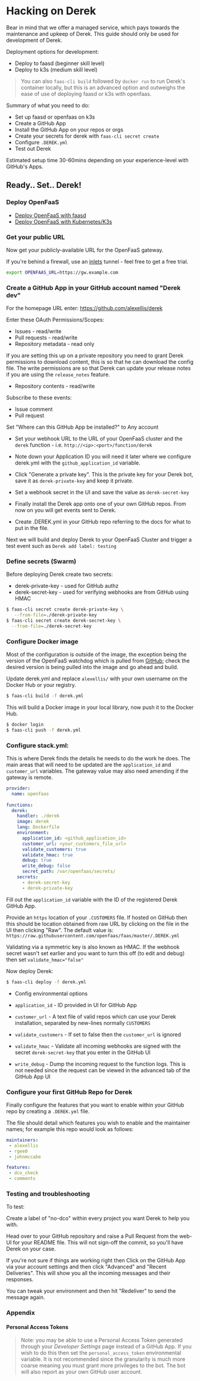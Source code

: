 
# Hacking on Derek

Bear in mind that we offer a managed service, which pays towards the maintenance and upkeep of Derek. This guide should only be used for development of Derek.

Deployment options for development:

* Deploy to faasd (beginner skill level)
* Deploy to k3s (medium skill level)

> You can also `faas-cli build` followed by `docker run` to run Derek's container locally, but this is an advanced option and outweighs the ease of use of deploying faasd or k3s with openfaas.

Summary of what you need to do:

* Set up faasd or openfaas on k3s
* Create a GitHub App
* Install the GitHub App on your repos or orgs
* Create your secrets for derek with `faas-cli secret create`
* Configure `.DEREK.yml`
* Test out Derek

Estimated setup time 30-60mins depending on your experience-level with GitHub's Apps.

## Ready.. Set.. Derek!

### Deploy OpenFaaS

* [Deploy OpenFaaS with faasd](https://github.com/openfaas/faasd)
* [Deploy OpenFaaS with Kubernetes/K3s](https://docs.openfaas.com/deployment/kubernetes/)

### Get your public URL

Now get your publicly-available URL for the OpenFaaS gateway.

If you're behind a firewall, use an [inlets](https://inlets.dev) tunnel - feel free to get a free trial.

```bash
export OPENFAAS_URL=https://gw.example.com
```

### Create a GitHub App in your GitHub account named "Derek dev"

For the homepage URL enter: https://github.com/alexellis/derek

Enter these OAuth Permissions/Scopes:

- Issues - read/write
- Pull requests - read/write
- Repository metadata - read only

If you are setting this up on a private repository you need to grant Derek permissions to download content, this is so that he can download the config file. The write permissions are so that Derek can update your release notes if you are using the `release_notes` feature.

- Repository contents - read/write

Subscribe to these events:

- Issue comment
- Pull request

Set "Where can this GitHub App be installed?" to Any account

* Set your webhook URL to the URL of your OpenFaaS cluster and the `derek` function - i.e. `http://<ip>:<port>/function/derek`

* Note down your Application ID you will need it later where we configure derek.yml with the `github_application_id` variable.

* Click "Generate a private key". This is the private key for your Derek bot, save it as `derek-private-key` and keep it private.

* Set a webhook secret in the UI and save the value as `derek-secret-key`

* Finally install the Derek app onto one of your own GitHub repos. From now on you will get events sent to Derek.

* Create .DEREK.yml in your GitHub repo referring to the docs for what to put in the file.

Next we will build and deploy Derek to your OpenFaaS Cluster and trigger a test event such as `Derek add label: testing`

### Define secrets (Swarm)

Before deploying Derek create two secrets:

* derek-private-key - used for GitHub authz
* derek-secret-key - used for verifying webhooks are from GitHub using HMAC

```bash
$ faas-cli secret create derek-private-key \
   --from-file=./derek-private-key
$ faas-cli secret create derek-secret-key \
  --from-file=./derek-secret-key
```

### Configure Docker image

Most of the configuration is outside of the image, the exception being the version of the OpenFaaS watchdog which is pulled from [GitHub](https://github.com/openfaas/faas/releases); check the desired version is being pulled into the image and go ahead and build.

Update derek.yml and replace `alexellis/` with your own username on the Docker Hub or your registry.

```bash
$ faas-cli build -f derek.yml
```

This will build a Docker image in your local library, now push it to the Docker Hub.

```bash
$ docker login
$ faas-cli push -f derek.yml
```

### Configure stack.yml:

This is where Derek finds the details he needs to do the work he does.  The main areas that will need to be updated are the `application_id` and `customer_url` variables.  The gateway value may also need amending if the gateway is remote.

```yaml
provider:
  name: openfaas
  
functions:
  derek:
    handler: ./derek
    image: derek
    lang: Dockerfile
    environment:
      application_id: <github_application_id>
      customer_url: <your_customers_file_url>
      validate_customers: true
      validate_hmac: true
      debug: true
      write_debug: false
      secret_path: /var/openfaas/secrets/
    secrets:
      - derek-secret-key
      - derek-private-key
```

Fill out the `application_id` variable with the ID of the registered Derek GitHub App.

Provide an `https` location of your `.CUSTOMERS` file.  If hosted on GitHub then this should be location obtained from raw URL by clicking on the file in the UI then clicking "Raw". The default value is: `https://raw.githubusercontent.com/openfaas/faas/master/.DEREK.yml`

Validating via a symmetric key is also known as HMAC. If the webhook secret wasn't set earlier and you want to turn this off (to edit and debug) then set `validate_hmac="false"`

Now deploy Derek:

```bash
$ faas-cli deploy -f derek.yml
```

* Config environmental options

* `application_id` - ID provided in UI for GitHub App
* `customer_url` - A text file of valid repos which can use your Derek installation, separated by new-lines normally `CUSTOMERS`
* `validate_customers` - If set to false then the `customer_url` is ignored
* `validate_hmac` - Validate all incoming webhooks are signed with the secret `derek-secret-key` that you enter in the GitHub UI
* `write_debug` - Dump the incoming request to the function logs. This is not needed since the request can be viewed in the advanced tab of the GitHub App UI

### Configure your first GitHub Repo for Derek

Finally configure the features that you want to enable within your GitHub repo by creating a `.DEREK.yml` file.

The file should detail which features you wish to enable and the maintainer names; for example this repo would look as follows:

```yml
maintainers:
 - alexellis
 - rgee0
 - johnmccabe

features:
 - dco_check
 - comments
```

### Testing and troubleshooting

To test: 

Create a label of "no-dco" within every project you want Derek to help you with.
 
Head over to your GitHub repository and raise a Pull Request from the web-UI for your README file. This will not sign-off the commit, so you'll have Derek on your case.

If you're not sure if things are working right then Click on the GitHub App via your account settings and then click "Advanced" and "Recent Deliveries". This will show you all the incoming messages and their responses.

You can tweak your environment and then hit "Redeliver" to send the message again.

### Appendix

#### Personal Access Tokens

> Note: you may be able to use a Personal Access Token generated through your *Developer Settings* page instead of a GitHub App. If you wish to do this then set the `personal_access_token` environmental variable. It is not recommended since the granularity is much more coarse meaning you must grant more privileges to the bot. The bot will also report as your own GitHub user account.

